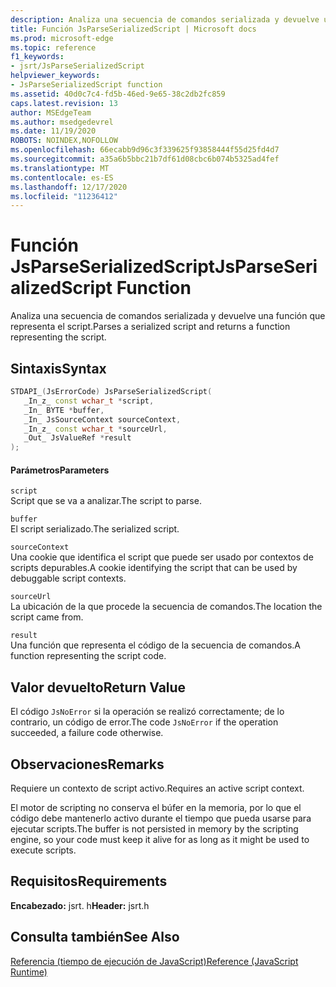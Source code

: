 ```yaml
---
description: Analiza una secuencia de comandos serializada y devuelve una función que representa el script.
title: Función JsParseSerializedScript | Microsoft docs
ms.prod: microsoft-edge
ms.topic: reference
f1_keywords:
- jsrt/JsParseSerializedScript
helpviewer_keywords:
- JsParseSerializedScript function
ms.assetid: 40d0c7c4-fd5b-46ed-9e65-38c2db2fc859
caps.latest.revision: 13
author: MSEdgeTeam
ms.author: msedgedevrel
ms.date: 11/19/2020
ROBOTS: NOINDEX,NOFOLLOW
ms.openlocfilehash: 66ecabb9d96c3f339625f93858444f55d25fd4d7
ms.sourcegitcommit: a35a6b5bbc21b7df61d08cbc6b074b5325ad4fef
ms.translationtype: MT
ms.contentlocale: es-ES
ms.lasthandoff: 12/17/2020
ms.locfileid: "11236412"
---
```

# <span data-ttu-id="0423b-103">Función JsParseSerializedScript</span><span class="sxs-lookup"><span data-stu-id="0423b-103">JsParseSerializedScript Function</span></span>

<span data-ttu-id="0423b-104">Analiza una secuencia de comandos serializada y devuelve una función que representa el script.</span><span class="sxs-lookup"><span data-stu-id="0423b-104">Parses a serialized script and returns a function representing the script.</span></span>  
  
## <span data-ttu-id="0423b-105">Sintaxis</span><span class="sxs-lookup"><span data-stu-id="0423b-105">Syntax</span></span>  
  
```cpp  
STDAPI_(JsErrorCode) JsParseSerializedScript(  
   _In_z_ const wchar_t *script,  
   _In_ BYTE *buffer,  
   _In_ JsSourceContext sourceContext,  
   _In_z_ const wchar_t *sourceUrl,  
   _Out_ JsValueRef *result  
);  
```  
  
#### <span data-ttu-id="0423b-106">Parámetros</span><span class="sxs-lookup"><span data-stu-id="0423b-106">Parameters</span></span>  
 `script`  
 <span data-ttu-id="0423b-107">Script que se va a analizar.</span><span class="sxs-lookup"><span data-stu-id="0423b-107">The script to parse.</span></span>  
  
 `buffer`  
 <span data-ttu-id="0423b-108">El script serializado.</span><span class="sxs-lookup"><span data-stu-id="0423b-108">The serialized script.</span></span>  
  
 `sourceContext`  
 <span data-ttu-id="0423b-109">Una cookie que identifica el script que puede ser usado por contextos de scripts depurables.</span><span class="sxs-lookup"><span data-stu-id="0423b-109">A cookie identifying the script that can be used by debuggable script contexts.</span></span>  
  
 `sourceUrl`  
 <span data-ttu-id="0423b-110">La ubicación de la que procede la secuencia de comandos.</span><span class="sxs-lookup"><span data-stu-id="0423b-110">The location the script came from.</span></span>  
  
 `result`  
 <span data-ttu-id="0423b-111">Una función que representa el código de la secuencia de comandos.</span><span class="sxs-lookup"><span data-stu-id="0423b-111">A function representing the script code.</span></span>  
  
## <span data-ttu-id="0423b-112">Valor devuelto</span><span class="sxs-lookup"><span data-stu-id="0423b-112">Return Value</span></span>  
 <span data-ttu-id="0423b-113">El código `JsNoError` si la operación se realizó correctamente; de lo contrario, un código de error.</span><span class="sxs-lookup"><span data-stu-id="0423b-113">The code `JsNoError` if the operation succeeded, a failure code otherwise.</span></span>  
  
## <span data-ttu-id="0423b-114">Observaciones</span><span class="sxs-lookup"><span data-stu-id="0423b-114">Remarks</span></span>  
 <span data-ttu-id="0423b-115">Requiere un contexto de script activo.</span><span class="sxs-lookup"><span data-stu-id="0423b-115">Requires an active script context.</span></span>  
  
 <span data-ttu-id="0423b-116">El motor de scripting no conserva el búfer en la memoria, por lo que el código debe mantenerlo activo durante el tiempo que pueda usarse para ejecutar scripts.</span><span class="sxs-lookup"><span data-stu-id="0423b-116">The buffer is not persisted in memory by the scripting engine, so your code must keep it alive for as long as it might be used to execute scripts.</span></span>  
  
## <span data-ttu-id="0423b-117">Requisitos</span><span class="sxs-lookup"><span data-stu-id="0423b-117">Requirements</span></span>  
 <span data-ttu-id="0423b-118">**Encabezado:** jsrt. h</span><span class="sxs-lookup"><span data-stu-id="0423b-118">**Header:** jsrt.h</span></span>  
  
## <span data-ttu-id="0423b-119">Consulta también</span><span class="sxs-lookup"><span data-stu-id="0423b-119">See Also</span></span>  
 [<span data-ttu-id="0423b-120">Referencia (tiempo de ejecución de JavaScript)</span><span class="sxs-lookup"><span data-stu-id="0423b-120">Reference (JavaScript Runtime)</span></span>](../chakra-hosting/reference-javascript-runtime.md)
